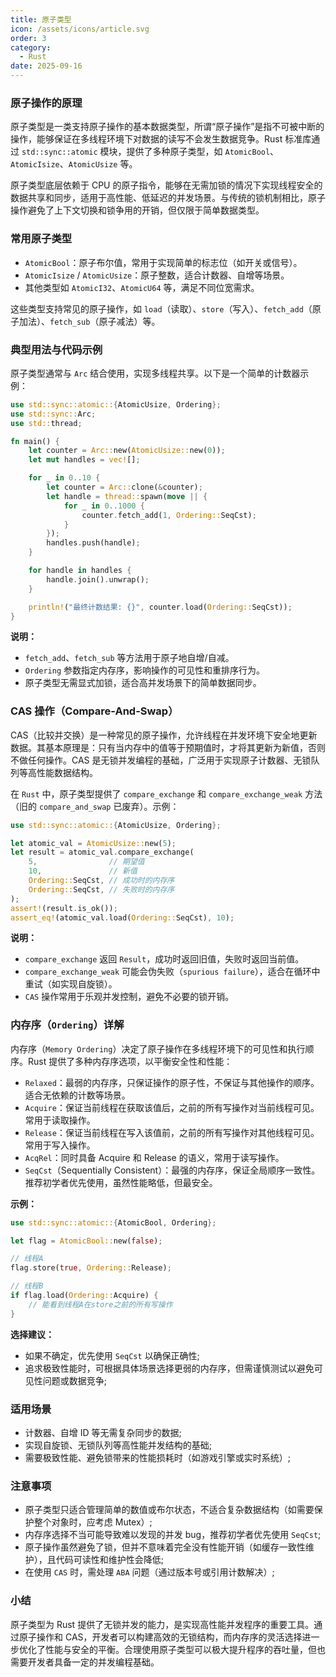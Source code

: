 ```yaml
---
title: 原子类型
icon: /assets/icons/article.svg
order: 3
category:
  - Rust
date: 2025-09-16
---
```


### 原子操作的原理

原子类型是一类支持原子操作的基本数据类型，所谓“原子操作”是指不可被中断的操作，能够保证在多线程环境下对数据的读写不会发生数据竞争。Rust 标准库通过 `std::sync::atomic` 模块，提供了多种原子类型，如 `AtomicBool`、`AtomicIsize`、`AtomicUsize` 等。

原子类型底层依赖于 CPU 的原子指令，能够在无需加锁的情况下实现线程安全的数据共享和同步，适用于高性能、低延迟的并发场景。与传统的锁机制相比，原子操作避免了上下文切换和锁争用的开销，但仅限于简单数据类型。

### 常用原子类型

- `AtomicBool`：原子布尔值，常用于实现简单的标志位（如开关或信号）。
- `AtomicIsize` / `AtomicUsize`：原子整数，适合计数器、自增等场景。
- 其他类型如 `AtomicI32`、`AtomicU64` 等，满足不同位宽需求。

这些类型支持常见的原子操作，如 `load`（读取）、`store`（写入）、`fetch_add`（原子加法）、`fetch_sub`（原子减法）等。

### 典型用法与代码示例

原子类型通常与 `Arc` 结合使用，实现多线程共享。以下是一个简单的计数器示例：

```rust
use std::sync::atomic::{AtomicUsize, Ordering};
use std::sync::Arc;
use std::thread;

fn main() {
    let counter = Arc::new(AtomicUsize::new(0));
    let mut handles = vec![];

    for _ in 0..10 {
        let counter = Arc::clone(&counter);
        let handle = thread::spawn(move || {
            for _ in 0..1000 {
                counter.fetch_add(1, Ordering::SeqCst);
            }
        });
        handles.push(handle);
    }

    for handle in handles {
        handle.join().unwrap();
    }

    println!("最终计数结果: {}", counter.load(Ordering::SeqCst));
}
```

**说明：**

- `fetch_add`、`fetch_sub` 等方法用于原子地自增/自减。
- `Ordering` 参数指定内存序，影响操作的可见性和重排序行为。
- 原子类型无需显式加锁，适合高并发场景下的简单数据同步。

### CAS 操作（Compare-And-Swap）

CAS（比较并交换）是一种常见的原子操作，允许线程在并发环境下安全地更新数据。其基本原理是：只有当内存中的值等于预期值时，才将其更新为新值，否则不做任何操作。CAS 是无锁并发编程的基础，广泛用于实现原子计数器、无锁队列等高性能数据结构。

在 `Rust` 中，原子类型提供了 `compare_exchange` 和 `compare_exchange_weak` 方法（旧的 `compare_and_swap` 已废弃）。示例：

```rust
use std::sync::atomic::{AtomicUsize, Ordering};

let atomic_val = AtomicUsize::new(5);
let result = atomic_val.compare_exchange(
    5,                // 期望值
    10,               // 新值
    Ordering::SeqCst, // 成功时的内存序
    Ordering::SeqCst, // 失败时的内存序
);
assert!(result.is_ok());
assert_eq!(atomic_val.load(Ordering::SeqCst), 10);
```

**说明：**

- `compare_exchange` 返回 `Result`，成功时返回旧值，失败时返回当前值。
- `compare_exchange_weak` 可能会伪失败（`spurious failure`），适合在循环中重试（如实现自旋锁）。
- `CAS` 操作常用于乐观并发控制，避免不必要的锁开销。

### 内存序（`Ordering`）详解

内存序（`Memory Ordering`）决定了原子操作在多线程环境下的可见性和执行顺序。Rust 提供了多种内存序选项，以平衡安全性和性能：

- `Relaxed`：最弱的内存序，只保证操作的原子性，不保证与其他操作的顺序。适合无依赖的计数等场景。
- `Acquire`：保证当前线程在获取该值后，之前的所有写操作对当前线程可见。常用于读取操作。
- `Release`：保证当前线程在写入该值前，之前的所有写操作对其他线程可见。常用于写入操作。
- `AcqRel`：同时具备 Acquire 和 Release 的语义，常用于读写操作。
- `SeqCst`（Sequentially Consistent）：最强的内存序，保证全局顺序一致性。推荐初学者优先使用，虽然性能略低，但最安全。

**示例：**

```rust
use std::sync::atomic::{AtomicBool, Ordering};

let flag = AtomicBool::new(false);

// 线程A
flag.store(true, Ordering::Release);

// 线程B
if flag.load(Ordering::Acquire) {
    // 能看到线程A在store之前的所有写操作
}
```

**选择建议：**

- 如果不确定，优先使用 `SeqCst` 以确保正确性;
- 追求极致性能时，可根据具体场景选择更弱的内存序，但需谨慎测试以避免可见性问题或数据竞争;

### 适用场景

- 计数器、自增 ID 等无需复杂同步的数据;
- 实现自旋锁、无锁队列等高性能并发结构的基础;
- 需要极致性能、避免锁带来的性能损耗时（如游戏引擎或实时系统）;

### 注意事项

- 原子类型只适合管理简单的数值或布尔状态，不适合复杂数据结构（如需要保护整个对象时，应考虑 Mutex）;
- 内存序选择不当可能导致难以发现的并发 bug，推荐初学者优先使用 `SeqCst`;
- 原子操作虽然避免了锁，但并不意味着完全没有性能开销（如缓存一致性维护），且代码可读性和维护性会降低;
- 在使用 `CAS` 时，需处理 `ABA` 问题（通过版本号或引用计数解决）;

### 小结

原子类型为 Rust 提供了无锁并发的能力，是实现高性能并发程序的重要工具。通过原子操作和 CAS，开发者可以构建高效的无锁结构，而内存序的灵活选择进一步优化了性能与安全的平衡。合理使用原子类型可以极大提升程序的吞吐量，但也需要开发者具备一定的并发编程基础。
